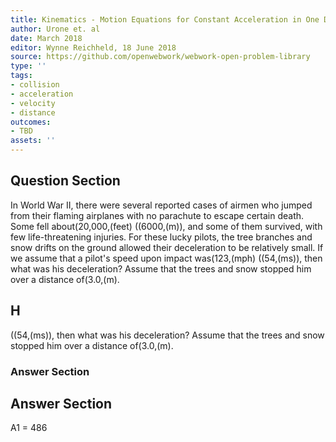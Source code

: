 ```yaml
---
title: Kinematics - Motion Equations for Constant Acceleration in One Dimension
author: Urone et. al
date: March 2018
editor: Wynne Reichheld, 18 June 2018
source: https://github.com/openwebwork/webwork-open-problem-library
type: ''
tags:
- collision
- acceleration
- velocity
- distance
outcomes:
- TBD
assets: ''
---
```


## Question Section 

In World War II, there were several reported cases of airmen who jumped from their flaming airplanes with no parachute to escape certain death. Some fell about(20,000,(feet) ((6000,(m)), and some of them survived, with few life-threatening injuries. For these lucky pilots, the tree branches and snow drifts on the ground allowed their deceleration to be relatively small. If we assume that a pilot's speed upon impact was(123,(mph) ((54,(ms)), then what was his deceleration? Assume that the trees and snow stopped him over a distance of(3.0,(m).
## H
((54,(ms)), then what was his deceleration? Assume that the trees and snow stopped him over a distance of(3.0,(m).
### Answer Section


## Answer Section

A1 = 486